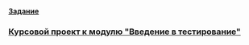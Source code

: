 #### [Задание](https://github.com/netology-code/iqa-diplom/blob/main/README.md)
### [Курсовой проект к модулю "Введение в тестирование"](https://docs.google.com/spreadsheets/d/1kgaAhYiZbY9kBFzeWYYfEvMmEH6g59wxuDkMdBq8uVc/edit#gid=0)

 
